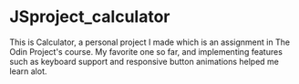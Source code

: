 # JSproject_calculator
This is Calculator, a personal project I made which is an assignment in The Odin Project's course. My favorite one so far, and implementing features such as keyboard support and responsive button animations helped me learn alot.
